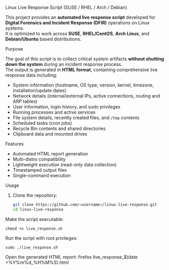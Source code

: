 Linux Live Response Script (SUSE / RHEL / Arch / Debian)

This project provides an **automated live response script** developed for **Digital Forensics and Incident Response (DFIR)** operations on Linux systems.  
It is optimized to work across **SUSE**, **RHEL/CentOS**, **Arch Linux**, and **Debian/Ubuntu** based distributions.

 Purpose

The goal of this script is to collect critical system artifacts **without shutting down the system** during an incident response process.  
The output is generated in **HTML format**, containing comprehensive live response data including:

- System information (hostname, OS type, version, kernel, timezone, installation/update dates)
- Network details (internal/external IPs, active connections, routing and ARP tables)
- User information, login history, and sudo privileges
- Running processes and active services
- File system details, recently created files, and `/tmp` contents
- Scheduled tasks (cron jobs)
- Recycle Bin contents and shared directories
- Clipboard data and mounted drives

 Features

- Automated HTML report generation  
- Multi-distro compatibility  
- Lightweight execution (read-only data collection)  
- Timestamped output files  
- Single-command execution  

 Usage

1. Clone the repository:
   ```bash
   git clone https://github.com/<username>/linux-live-response.git
   cd linux-live-response
Make the script executable:

    chmod +x live_response.sh

Run the script with root privileges:

    sudo ./live_response.sh
Open the generated HTML report:
firefox live_response_$(date +%Y%m%d_%H%M%S).html
